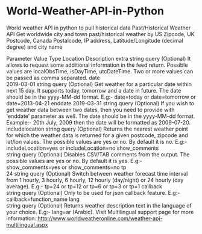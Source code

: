 # World-Weather-API-in-Python
World weather API in python to pull historical data
Past/Historical Weather API
Get worldwide city and town past/historical weather by US Zipcode, UK Postcode, Canada Postalcode, IP address, Latitude/Longitude (decimal degree) and city name

Parameter Value Type  Location  Description
extra string  query (Optional)  It allows to request some additional information in the feed return. Possible values are localObsTime, isDayTime, utcDateTime. Two or more values can be passed as comma separated.
date	
2019-03-01
string	query	(Optional) Get weather for a particular date within next 15 day. It supports today, tomorrow and a date in future. The date should be in the yyyy-MM-dd format. E.g:- date=today or date=tomorrow or date=2013-04-21
enddate	
2019-03-31
string	query	(Optional) If you wish to get weather data between two dates, then you need to provide with 'enddate' parameter as well. The date should be in the yyyy-MM-dd format. Example:- 20th July, 2009 then the date will be formatted as 2009-07-20.
includelocation	
string	query	(Optional) Returns the nearest weather point for which the weather data is returned for a given postcode, zipcode and lat/lon values. The possible values are yes or no. By default it is no. E.g:- includeLocation=yes or includeLocation=no
show_comments	
string	query	(Optional) Disables CSV/TAB comments from the output. The possible values are yes or no. By default it is yes. E.g:- show_comments=yes or show_comments=no
tp	
24
string	query	(Optional) Switch between weather forecast time interval from 1 hourly, 3 hourly, 6 hourly, 12 hourly (day/night) or 24 hourly (day average). E.g:- tp=24 or tp=12 or tp=6 or tp=3 or tp=1
callback	
string	query	(Optional) Only to be used for json callback feature. E.g:- callback=function_name
lang	
string	query	(Optional) Returns weather description text in the language of your choice. E.g:- lang=ar (Arabic). Visit Multilingual support page for more information: http://www.worldweatheronline.com/weather-api-multilingual.aspx
